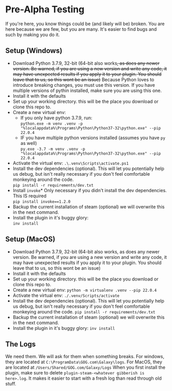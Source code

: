 # Pre-Alpha Testing

If you're here, you know things could be (and likely will be) broken. You are here because we are few, but you are many. It's easier to find bugs and such by making you do it. 

## Setup (Windows)
* Download Python 3.7.9, 32-bit (64-bit also works~~, as does any newer version. Be warned, if you are using a new version and write any code, it may have unexpected results if you apply it to your plugin. You should leave that to us, so this wont be an issue)~~ Because Python loves to introduce breaking changes, you must use this version. If you have multiple versions of pythin installed, make sure you are using this one. 
* Install it with the defaults
* Set up your working directory. this will be the place you download or clone this repo to. 
* Create a new virtual env:<br/>
  - If you only have python 3.7.9, run:<br/>
    `python.exe -m venv .venv -p "%localappdata%\Programs\Python\Python37-32\python.exe" --pip 22.0.4`
  - IF you have multiple python versions installed (assumes you have `py` as well)<br/>
    `py.exe -3.7 -m venv .venv -p "%localappdata%\Programs\Python\Python37-32\python.exe" --pip 22.0.4`
* Activate the virtual env:
  `.\.venv\Scripts\activate.ps1`
* Install the dev dependencies (optional). This will let you potentially help us debug, but isn't really necessary if you don't feel comfortable monkeying around the code. <br/>
  `pip install -r requirements/dev.txt`
* Install `invoke`* Only necessary if you didn't install the dev dependencies. This IS required<br/>
  `pip install invoke==1.2.0`
* Backup the current installation of steam (optional) we will overwrite this in the next command.
* Install the plugin in it's buggy glory:<br/>
  `inv install`

## Setup (MacOS)
* Download Python 3.7.9, 32-bit (64-bit also works, as does any newer version. Be warned, if you are using a new version and write any code, it may have unexpected results if you apply it to your plugin. You should leave that to us, so this wont be an issue)
* Install it with the defaults
* Set up your working directory. this will be the place you download or clone this repo to. 
* Create a new virtual env:
  `python -m virtualenv .venv --pip 22.0.4`
* Activate the virtual env:
  `./.venv/Scripts/activate`
* Install the dev dependencies (optional). This will let you potentially help us debug, but isn't really necessary if you don't feel comfortable monkeying around the code. 
  `pip install -r requirements/dev.txt`
* Backup the current installation of steam (optional) we will overwrite this in the next command.
* Install the plugin in it's buggy glory:
  `inv install`

 ## The Logs

 We need them. We will ask for them when something breaks. For windows, they are located at `C:\ProgramData\GOG.com\Galaxy\logs`. For MacOS, they are located at `/Users/Shared/GOG.com/Galaxy/Logs`
 When you first install the plugin, make sure to delete `plugin-steam-<whatever gibberish is here>.log`. It makes it easier to start with a fresh log than read through old stuff. 
